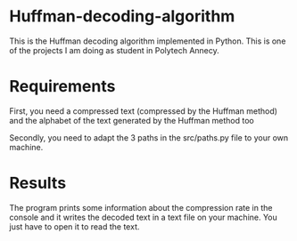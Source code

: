 # Huffman-decoding-algorithm
This is the Huffman decoding algorithm implemented in Python.
This is one of the projects I am doing as student in Polytech Annecy.

# Requirements
First, you need a compressed text (compressed by the Huffman method) and the alphabet of the text generated by the Huffman method too

Secondly, you need to adapt the 3 paths in the src/paths.py file to your own machine.

# Results
The program prints some information about the compression rate in the console and it writes the decoded text in a text file on your machine. You just have to open it to read the text.
